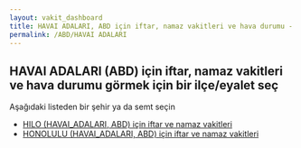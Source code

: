 ```yaml
---
layout: vakit_dashboard
title: HAVAI ADALARI, ABD için iftar, namaz vakitleri ve hava durumu - ilçe/eyalet seç
permalink: /ABD/HAVAI ADALARI
---
```


## HAVAI ADALARI (ABD) için iftar, namaz vakitleri ve hava durumu  görmek için bir ilçe/eyalet seç

Aşağıdaki listeden bir şehir ya da semt seçin

* [HILO (HAVAI_ADALARI, ABD) için iftar ve namaz vakitleri](/ABD/HAVAI_ADALARI/HILO)
* [HONOLULU (HAVAI_ADALARI, ABD) için iftar ve namaz vakitleri](/ABD/HAVAI_ADALARI/HONOLULU)

<script type="text/javascript">
  var GLOBAL_COUNTRY = 'ABD';
  var GLOBAL_CITY = 'HAVAI ADALARI';
  var GLOBAL_STATE = 'HAVAI ADALARI';
</script>
